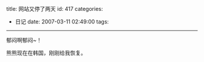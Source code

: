 title: 网站又停了两天
id: 417
categories:
  - 日记
date: 2007-03-11 02:49:00
tags:
---

郁闷啊郁闷~！

熊熊现在在韩国，刚刚给我恢复。